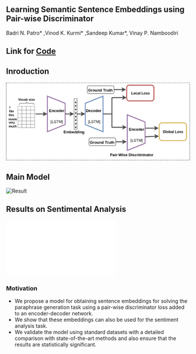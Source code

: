 ## Learning Semantic Sentence Embeddings using Pair-wise Discriminator
Badri N. Patro* ,Vinod K. Kurmi* ,Sandeep Kumar*, Vinay P. Namboodiri

## Link for [Code](https://github.com/badripatro/PQG/)


## Inroduction
![Result](intro.png) 

## Main Model
![Result](main.png) 

## Results on Sentimental Analysis
![Result](results.pdf) 




### Motivation
-   We propose a model for obtaining sentence embeddings for solving the paraphrase generation task using a pair-wise discriminator loss added to an encoder-decoder network.
-   We show that these embeddings can also be used for the sentiment analysis task.
-   We validate the model using standard datasets with a detailed comparison with state-of-the-art methods and also ensure that the results are statistically significant.

